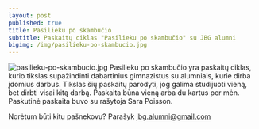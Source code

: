 ```yaml
---
layout: post
published: true
title: Pasilieku po skambučio
subtitle: Paskaitų ciklas "Pasilieku po skambučio" su JBG alumni
bigimg: /img/pasilieku-po-skambucio.jpg
---
```

![pasilieku-po-skambucio.jpg]({{site.baseurl}}/img/pasilieku-po-skambucio.jpg)
Pasilieku po skambučio yra paskaitų ciklas, kurio tikslas supažindinti dabartinius gimnazistus su alumniais, kurie dirba įdomius darbus. Tikslas šių paskaitų parodyti, jog galima studijuoti vieną, bet dirbti visai kitą darbą. Paskaita būna vieną arba du kartus per mėn. Paskutinė paskaita buvo su rašytoja Sara Poisson.  
 
Norėtum būti kitu pašnekovu? Parašyk [jbg.alumni@gmail.com](mailto:jbg.alumni@gmail.com)
